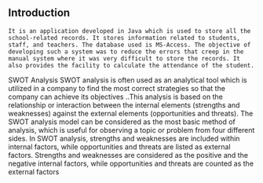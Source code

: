 
## Introduction
    It is an application developed in Java which is used to store all the school-related records. It stores information related to students, staff, and teachers. The database used is MS-Access. The objective of developing such a system was to reduce the errors that creep in the manual system where it was very difficult to store the records. It also provides the facility to calculate the attendance of the student.
    
    
SWOT Analysis
SWOT analysis is often used as an analytical tool which is utilized in a company to find the most correct strategies
so that the company can achieve its objectives ..This analysis is based on the relationship or
interaction between the internal elements (strengths and weaknesses) against the external elements (opportunities
and threats). The SWOT analysis model can be considered as the most basic method of analysis, which is useful
for observing a topic or problem from four different sides. In SWOT analysis, strengths and weaknesses are
included within internal factors, while opportunities and threats are listed as external factors. Strengths and
weaknesses are considered as the positive and the negative internal factors, while opportunities and threats are
counted as the external factors 
